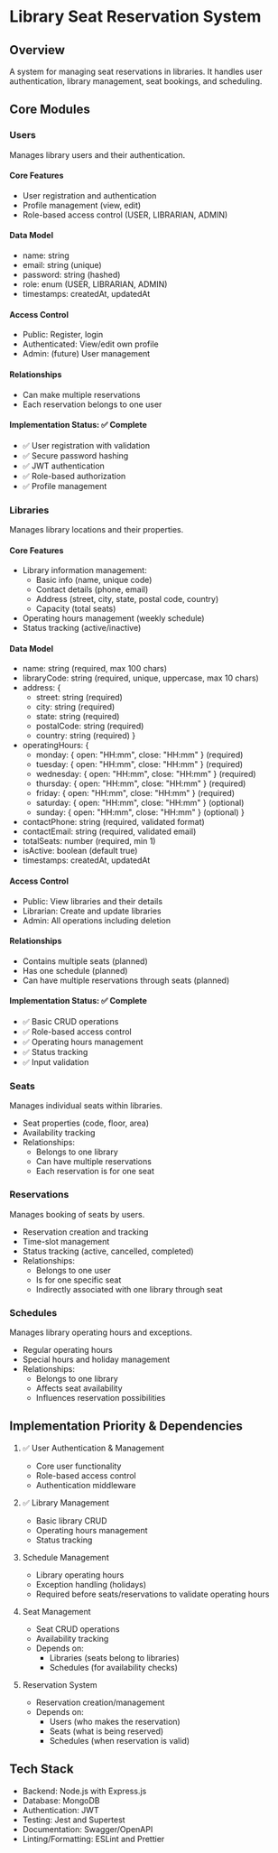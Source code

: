 # Library Seat Reservation System

## Overview
A system for managing seat reservations in libraries. It handles user authentication, library management, seat bookings, and scheduling.

## Core Modules

### Users
Manages library users and their authentication.

#### Core Features
- User registration and authentication
- Profile management (view, edit)
- Role-based access control (USER, LIBRARIAN, ADMIN)

#### Data Model
- name: string
- email: string (unique)
- password: string (hashed)
- role: enum (USER, LIBRARIAN, ADMIN)
- timestamps: createdAt, updatedAt

#### Access Control
- Public: Register, login
- Authenticated: View/edit own profile
- Admin: (future) User management

#### Relationships
- Can make multiple reservations
- Each reservation belongs to one user

#### Implementation Status: ✅ Complete
- ✅ User registration with validation
- ✅ Secure password hashing
- ✅ JWT authentication
- ✅ Role-based authorization
- ✅ Profile management

### Libraries
Manages library locations and their properties.

#### Core Features
- Library information management:
  - Basic info (name, unique code)
  - Contact details (phone, email)
  - Address (street, city, state, postal code, country)
  - Capacity (total seats)
- Operating hours management (weekly schedule)
- Status tracking (active/inactive)

#### Data Model
- name: string (required, max 100 chars)
- libraryCode: string (required, unique, uppercase, max 10 chars)
- address: {
  - street: string (required)
  - city: string (required)
  - state: string (required)
  - postalCode: string (required)
  - country: string (required)
}
- operatingHours: {
  - monday: { open: "HH:mm", close: "HH:mm" } (required)
  - tuesday: { open: "HH:mm", close: "HH:mm" } (required)
  - wednesday: { open: "HH:mm", close: "HH:mm" } (required)
  - thursday: { open: "HH:mm", close: "HH:mm" } (required)
  - friday: { open: "HH:mm", close: "HH:mm" } (required)
  - saturday: { open: "HH:mm", close: "HH:mm" } (optional)
  - sunday: { open: "HH:mm", close: "HH:mm" } (optional)
}
- contactPhone: string (required, validated format)
- contactEmail: string (required, validated email)
- totalSeats: number (required, min 1)
- isActive: boolean (default true)
- timestamps: createdAt, updatedAt

#### Access Control
- Public: View libraries and their details
- Librarian: Create and update libraries
- Admin: All operations including deletion

#### Relationships
- Contains multiple seats (planned)
- Has one schedule (planned)
- Can have multiple reservations through seats (planned)

#### Implementation Status: ✅ Complete
- ✅ Basic CRUD operations
- ✅ Role-based access control
- ✅ Operating hours management
- ✅ Status tracking
- ✅ Input validation

### Seats
Manages individual seats within libraries.
- Seat properties (code, floor, area)
- Availability tracking
- Relationships:
  - Belongs to one library
  - Can have multiple reservations
  - Each reservation is for one seat

### Reservations
Manages booking of seats by users.
- Reservation creation and tracking
- Time-slot management
- Status tracking (active, cancelled, completed)
- Relationships:
  - Belongs to one user
  - Is for one specific seat
  - Indirectly associated with one library through seat

### Schedules
Manages library operating hours and exceptions.
- Regular operating hours
- Special hours and holiday management
- Relationships:
  - Belongs to one library
  - Affects seat availability
  - Influences reservation possibilities

## Implementation Priority & Dependencies

1. ✅ User Authentication & Management
   - Core user functionality
   - Role-based access control
   - Authentication middleware

2. ✅ Library Management
   - Basic library CRUD
   - Operating hours management
   - Status tracking

3. Schedule Management
   - Library operating hours
   - Exception handling (holidays)
   - Required before seats/reservations to validate operating hours

4. Seat Management
   - Seat CRUD operations
   - Availability tracking
   - Depends on:
     - Libraries (seats belong to libraries)
     - Schedules (for availability checks)

5. Reservation System
   - Reservation creation/management
   - Depends on:
     - Users (who makes the reservation)
     - Seats (what is being reserved)
     - Schedules (when reservation is valid)

## Tech Stack
- Backend: Node.js with Express.js
- Database: MongoDB
- Authentication: JWT
- Testing: Jest and Supertest
- Documentation: Swagger/OpenAPI
- Linting/Formatting: ESLint and Prettier